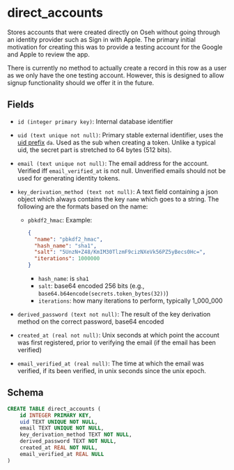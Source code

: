 # direct_accounts

Stores accounts that were created directly on Oseh without going through an
identity provider such as Sign in with Apple. The primary initial motivation
for creating this was to provide a testing account for the Google and Apple
to review the app.

There is currently no method to actually create a record in this row as a
user as we only have the one testing account. However, this is designed to
allow signup functionality should we offer it in the future.

## Fields

- `id (integer primary key)`: Internal database identifier
- `uid (text unique not null)`: Primary stable external identifier, uses
  the [uid prefix](../uid_prefixes.md) `da`. Used as the sub when creating
  a token. Unlike a typical uid, the secret part is stretched to 64 bytes
  (512 bits).
- `email (text unique not null)`: The email address for the account. Verified
  iff `email_verified_at` is not null. Unverified emails should not be used for
  generating identity tokens.
- `key_derivation_method (text not null)`: A text field containing a json
  object which always contains the key `name` which goes to a string. The
  following are the formats based on the name:

  - `pbkdf2_hmac`: Example:

    ```json
    {
      "name": "pbkdf2_hmac",
      "hash_name": "sha1",
      "salt": "5UnzN+Z48/KmIM30TlzmF9cizNXeVk56PZ5yBecs0Hc=",
      "iterations": 1000000
    }
    ```

    - `hash_name`: is `sha1`
    - `salt`: base64 encoded 256 bits (e.g., `base64.b64encode(secrets.token_bytes(32))`)
    - `iterations`: how many iterations to perform, typically 1_000_000

- `derived_password (text not null)`: The result of the key derivation method on
  the correct password, base64 encoded
- `created_at (real not null)`: Unix seconds at which point the account was first
  registered, prior to verifying the email (if the email has been verified)
- `email_verified_at (real null)`: The time at which the email was verified, if
  its been verified, in unix seconds since the unix epoch.

## Schema

```sql
CREATE TABLE direct_accounts (
    id INTEGER PRIMARY KEY,
    uid TEXT UNIQUE NOT NULL,
    email TEXT UNIQUE NOT NULL,
    key_derivation_method TEXT NOT NULL,
    derived_password TEXT NOT NULL,
    created_at REAL NOT NULL,
    email_verified_at REAL NULL
)
```
